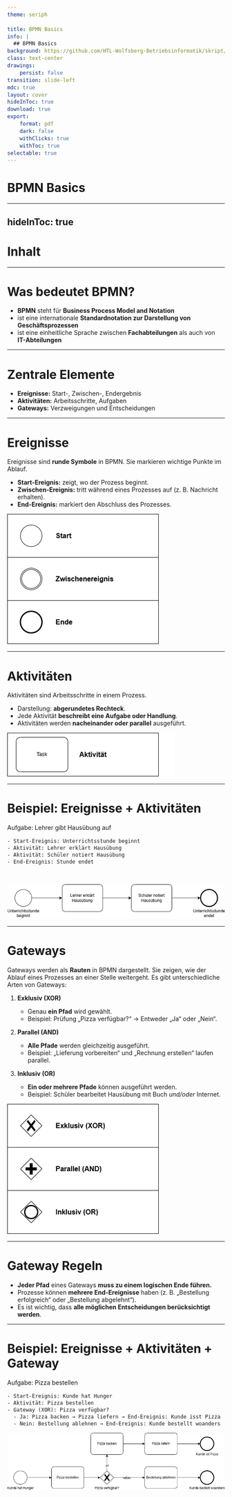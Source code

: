 ```yaml
---
theme: seriph

title: BPMN Basics
info: |
  ## BPMN Basics
background: https://github.com/HTL-Wolfsberg-Betriebsinformatik/skript/blob/main/slides/content/slides/background-cover-16-9.webp?raw=true
class: text-center
drawings:
    persist: false
transition: slide-left
mdc: true
layout: cover
hideInToc: true
download: true
export:
    format: pdf
    dark: false
    withClicks: true
    withToc: true
selectable: true
---
```


# BPMN Basics

---
hideInToc: true
---

# Inhalt

<Toc minDepth="1" maxDepth="1" />

---

# Was bedeutet BPMN?

- **BPMN** steht für **Business Process Model and Notation**
- ist eine internationale **Standardnotation zur Darstellung von Geschäftsprozessen**
- ist eine einheitliche Sprache zwischen **Fachabteilungen** als auch von **IT-Abteilungen**

---

# Zentrale Elemente

- **Ereignisse:** Start-, Zwischen-, Endergebnis
- **Aktivitäten:** Arbeitsschritte, Aufgaben
- **Gateways:** Verzweigungen und Entscheidungen

---

# Ereignisse

Ereignisse sind **runde Symbole** in BPMN. Sie markieren wichtige Punkte im Ablauf.

- **Start-Ereignis:** zeigt, wo der Prozess beginnt.
- **Zwischen-Ereignis:** tritt während eines Prozesses auf (z. B. Nachricht erhalten).
- **End-Ereignis:** markiert den Abschluss des Prozesses.

![BPMN Ereignisse](./assets/bpmn-ereignisse.drawio.png)

---

# Aktivitäten

Aktivitäten sind Arbeitsschritte in einem Prozess.

- Darstellung: **abgerundetes Rechteck**.
- Jede Aktivität **beschreibt eine Aufgabe oder Handlung**.
- Aktivitäten werden **nacheinander oder parallel** ausgeführt.

![BPMN Aktivitäten](./assets/bpmn-activities.drawio.png)

---

# Beispiel: Ereignisse + Aktivitäten

Aufgabe: Lehrer gibt Hausübung auf

```
- Start-Ereignis: Unterrichtsstunde beginnt  
- Aktivität: Lehrer erklärt Hausübung  
- Aktivität: Schüler notiert Hausübung  
- End-Ereignis: Stunde endet
```
<br>

![BPMN Beispiel: Hausübung](./assets/bpmn-example-homework.drawio.png)

---

# Gateways

Gateways werden als **Rauten** in BPMN dargestellt. Sie zeigen, wie der Ablauf eines Prozesses an einer Stelle weitergeht. Es gibt unterschiedliche Arten von Gateways:

<div class="flex">
<div>

1. **Exklusiv (XOR)**  
    - Genau **ein Pfad** wird gewählt.  
    - Beispiel: Prüfung „Pizza verfügbar?“ → Entweder „Ja“ oder „Nein“.  

2. **Parallel (AND)**  
    - **Alle Pfade** werden gleichzeitig ausgeführt.  
    - Beispiel: „Lieferung vorbereiten“ und „Rechnung erstellen“ laufen parallel.  

3. **Inklusiv (OR)**  
    - **Ein oder mehrere Pfade** können ausgeführt werden.  
    - Beispiel: Schüler bearbeitet Hausübung mit Buch *und/oder* Internet. 
</div>
<div class="w-64">

![BPMN Gateways](./assets/bpmn-gateways.drawio.png)
</div>
</div>

---

# Gateway Regeln

- **Jeder Pfad** eines Gateways **muss zu einem logischen Ende führen.**
- Prozesse können **mehrere End-Ereignisse** haben (z. B. „Bestellung erfolgreich“ oder „Bestellung abgelehnt“).
- Es ist wichtig, dass **alle möglichen Entscheidungen berücksichtigt werden**.

---

# Beispiel: Ereignisse + Aktivitäten + Gateway

Aufgabe: Pizza bestellen

```
- Start-Ereignis: Kunde hat Hunger  
- Aktivität: Pizza bestellen  
- Gateway (XOR): Pizza verfügbar?  
  - Ja: Pizza backen → Pizza liefern → End-Ereignis: Kunde isst Pizza  
  - Nein: Bestellung ablehnen → End-Ereignis: Kunde bestellt woanders
```

![BPMN Beispiel: Hausübung](./assets/bpmn-example-order-pizza.drawio.png)
